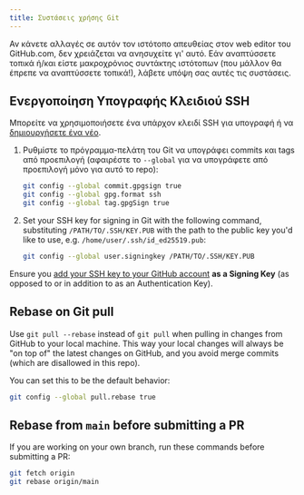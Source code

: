 ```yaml
---
title: Συστάσεις χρήσης Git
---
```


Αν κάνετε αλλαγές σε αυτόν τον ιστότοπο απευθείας στον web editor του GitHub.com, δεν χρειάζεται να ανησυχείτε γι' αυτό. Εάν αναπτύσσετε τοπικά ή/και είστε μακροχρόνιος συντάκτης ιστότοπων (που μάλλον θα έπρεπε να αναπτύσσετε τοπικά!), λάβετε υπόψη σας αυτές τις συστάσεις.

## Ενεργοποίηση Υπογραφής Κλειδιού SSH

Μπορείτε να χρησιμοποιήσετε ένα υπάρχον κλειδί SSH για υπογραφή ή να [δημιουργήσετε ένα νέο](https://docs.github.com/en/authentication/connecting-to-github-with-ssh/generating-a-new-ssh-key-and-adding-it-to-the-ssh-agent).

1. Ρυθμίστε το πρόγραμμα-πελάτη του Git να υπογράφει commits και tags από προεπιλογή (αφαιρέστε το `--global` για να υπογράφετε από προεπιλογή μόνο για αυτό το repo):

    ```bash
    git config --global commit.gpgsign true
    git config --global gpg.format ssh
    git config --global tag.gpgSign true
    ```

2. Set your SSH key for signing in Git with the following command, substituting `/PATH/TO/.SSH/KEY.PUB` with the path to the public key you'd like to use, e.g. `/home/user/.ssh/id_ed25519.pub`:

    ```bash
    git config --global user.signingkey /PATH/TO/.SSH/KEY.PUB
    ```

Ensure you [add your SSH key to your GitHub account](https://docs.github.com/en/authentication/connecting-to-github-with-ssh/adding-a-new-ssh-key-to-your-github-account#adding-a-new-ssh-key-to-your-account) **as a Signing Key** (as opposed to or in addition to as an Authentication Key).

## Rebase on Git pull

Use `git pull --rebase` instead of `git pull` when pulling in changes from GitHub to your local machine. This way your local changes will always be "on top of" the latest changes on GitHub, and you avoid merge commits (which are disallowed in this repo).

You can set this to be the default behavior:

```bash
git config --global pull.rebase true
```

## Rebase from `main` before submitting a PR

If you are working on your own branch, run these commands before submitting a PR:

```bash
git fetch origin
git rebase origin/main
```

